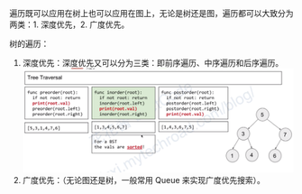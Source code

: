 遍历既可以应用在树上也可以应用在图上，无论是树还是图，遍历都可以大致分为两类：1. 深度优先，2. 广度优先。  
  
树的遍历：  
1. 深度优先：深度优先又可以分为三类：即前序遍历、中序遍历和后序遍历。
   ![](树的三种遍历.png)
2. 广度优先：（无论图还是树，一般常用 Queue 来实现广度优先搜索）。